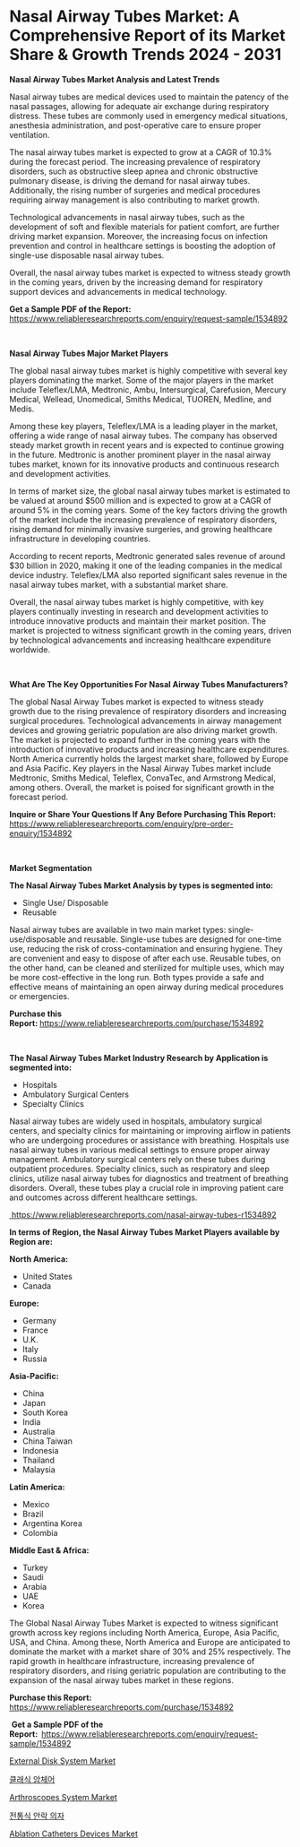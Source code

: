 <p><h1>Nasal Airway Tubes Market: A Comprehensive Report of its Market Share & Growth Trends 2024 - 2031</h1></p><p><strong>Nasal Airway Tubes Market Analysis and Latest Trends</strong></p>
<p><p>Nasal airway tubes are medical devices used to maintain the patency of the nasal passages, allowing for adequate air exchange during respiratory distress. These tubes are commonly used in emergency medical situations, anesthesia administration, and post-operative care to ensure proper ventilation.</p><p>The nasal airway tubes market is expected to grow at a CAGR of 10.3% during the forecast period. The increasing prevalence of respiratory disorders, such as obstructive sleep apnea and chronic obstructive pulmonary disease, is driving the demand for nasal airway tubes. Additionally, the rising number of surgeries and medical procedures requiring airway management is also contributing to market growth.</p><p>Technological advancements in nasal airway tubes, such as the development of soft and flexible materials for patient comfort, are further driving market expansion. Moreover, the increasing focus on infection prevention and control in healthcare settings is boosting the adoption of single-use disposable nasal airway tubes.</p><p>Overall, the nasal airway tubes market is expected to witness steady growth in the coming years, driven by the increasing demand for respiratory support devices and advancements in medical technology.</p></p>
<p><strong>Get a Sample PDF of the Report:&nbsp;</strong> <a href="https://www.reliableresearchreports.com/enquiry/request-sample/1534892">https://www.reliableresearchreports.com/enquiry/request-sample/1534892</a></p>
<p>&nbsp;</p>
<p><strong>Nasal Airway Tubes Major Market Players</strong></p>
<p><p>The global nasal airway tubes market is highly competitive with several key players dominating the market. Some of the major players in the market include Teleflex/LMA, Medtronic, Ambu, Intersurgical, Carefusion, Mercury Medical, Wellead, Unomedical, Smiths Medical, TUOREN, Medline, and Medis.</p><p>Among these key players, Teleflex/LMA is a leading player in the market, offering a wide range of nasal airway tubes. The company has observed steady market growth in recent years and is expected to continue growing in the future. Medtronic is another prominent player in the nasal airway tubes market, known for its innovative products and continuous research and development activities.</p><p>In terms of market size, the global nasal airway tubes market is estimated to be valued at around $500 million and is expected to grow at a CAGR of around 5% in the coming years. Some of the key factors driving the growth of the market include the increasing prevalence of respiratory disorders, rising demand for minimally invasive surgeries, and growing healthcare infrastructure in developing countries.</p><p>According to recent reports, Medtronic generated sales revenue of around $30 billion in 2020, making it one of the leading companies in the medical device industry. Teleflex/LMA also reported significant sales revenue in the nasal airway tubes market, with a substantial market share.</p><p>Overall, the nasal airway tubes market is highly competitive, with key players continually investing in research and development activities to introduce innovative products and maintain their market position. The market is projected to witness significant growth in the coming years, driven by technological advancements and increasing healthcare expenditure worldwide.</p></p>
<p>&nbsp;</p>
<p><strong>What Are The Key Opportunities For Nasal Airway Tubes Manufacturers?</strong></p>
<p><p>The global Nasal Airway Tubes market is expected to witness steady growth due to the rising prevalence of respiratory disorders and increasing surgical procedures. Technological advancements in airway management devices and growing geriatric population are also driving market growth. The market is projected to expand further in the coming years with the introduction of innovative products and increasing healthcare expenditures. North America currently holds the largest market share, followed by Europe and Asia Pacific. Key players in the Nasal Airway Tubes market include Medtronic, Smiths Medical, Teleflex, ConvaTec, and Armstrong Medical, among others. Overall, the market is poised for significant growth in the forecast period.</p></p>
<p><strong>Inquire or Share Your Questions If Any Before Purchasing This Report:</strong> <a href="https://www.reliableresearchreports.com/enquiry/pre-order-enquiry/1534892">https://www.reliableresearchreports.com/enquiry/pre-order-enquiry/1534892</a></p>
<p>&nbsp;</p>
<p><strong>Market Segmentation</strong></p>
<p><strong>The Nasal Airway Tubes Market Analysis by types is segmented into:</strong></p>
<p><ul><li>Single Use/ Disposable</li><li>Reusable</li></ul></p>
<p><p>Nasal airway tubes are available in two main market types: single-use/disposable and reusable. Single-use tubes are designed for one-time use, reducing the risk of cross-contamination and ensuring hygiene. They are convenient and easy to dispose of after each use. Reusable tubes, on the other hand, can be cleaned and sterilized for multiple uses, which may be more cost-effective in the long run. Both types provide a safe and effective means of maintaining an open airway during medical procedures or emergencies.</p></p>
<p><strong>Purchase this Report:&nbsp;</strong><a href="https://www.reliableresearchreports.com/purchase/1534892">https://www.reliableresearchreports.com/purchase/1534892</a></p>
<p>&nbsp;</p>
<p><strong>The Nasal Airway Tubes Market Industry Research by Application is segmented into:</strong></p>
<p><ul><li>Hospitals</li><li>Ambulatory Surgical Centers</li><li>Specialty Clinics</li></ul></p>
<p><p>Nasal airway tubes are widely used in hospitals, ambulatory surgical centers, and specialty clinics for maintaining or improving airflow in patients who are undergoing procedures or assistance with breathing. Hospitals use nasal airway tubes in various medical settings to ensure proper airway management. Ambulatory surgical centers rely on these tubes during outpatient procedures. Specialty clinics, such as respiratory and sleep clinics, utilize nasal airway tubes for diagnostics and treatment of breathing disorders. Overall, these tubes play a crucial role in improving patient care and outcomes across different healthcare settings.</p></p>
<p><a href="https://www.reliableresearchreports.com/nasal-airway-tubes-r1534892">&nbsp;https://www.reliableresearchreports.com/nasal-airway-tubes-r1534892</a></p>
<p><strong>In terms of Region, the Nasal Airway Tubes Market Players available by Region are:</strong></p>
<p>
    <p> <strong> North America: </strong>
        <ul>
            <li>United States</li>
            <li>Canada</li>
        </ul>
        </p> 
    <p> <strong> Europe: </strong>
        <ul>
            <li>Germany</li>
            <li>France</li>
            <li>U.K.</li>
            <li>Italy</li>
            <li>Russia</li>
        </ul>
        </p> 
    <p> <strong> Asia-Pacific: </strong>
        <ul>
            <li>China</li>
            <li>Japan</li>
            <li>South Korea</li>
            <li>India</li>
            <li>Australia</li>
            <li>China Taiwan</li>
            <li>Indonesia</li>
            <li>Thailand</li>
            <li>Malaysia</li>
        </ul>
        </p> 
    <p> <strong> Latin America: </strong>
        <ul>
            <li>Mexico</li>
            <li>Brazil</li>
            <li>Argentina Korea</li>
            <li>Colombia</li>
        </ul>
        </p> 
    <p> <strong> Middle East & Africa: </strong>
        <ul>
            <li>Turkey</li>
            <li>Saudi</li>
            <li>Arabia</li>
            <li>UAE</li>
            <li>Korea</li>
        </ul>
    </p>
    </p>
<p><p>The Global Nasal Airway Tubes Market is expected to witness significant growth across key regions including North America, Europe, Asia Pacific, USA, and China. Among these, North America and Europe are anticipated to dominate the market with a market share of 30% and 25% respectively. The rapid growth in healthcare infrastructure, increasing prevalence of respiratory disorders, and rising geriatric population are contributing to the expansion of the nasal airway tubes market in these regions.</p></p>
<p><strong>Purchase this Report: </strong><a href="https://www.reliableresearchreports.com/purchase/1534892">https://www.reliableresearchreports.com/purchase/1534892</a></p>
<p>&nbsp;<strong>Get a Sample PDF of the Report:&nbsp;&nbsp;</strong><a href="https://www.reliableresearchreports.com/enquiry/request-sample/1534892">https://www.reliableresearchreports.com/enquiry/request-sample/1534892</a></p>
<p><strong></strong></p>
<p><p><a href="https://medium.com/@stewart.churchill9078/global-external-disk-system-market-is-projected-to-grow-at-a-cagr-of-9-forcasted-for-period-from-83d986f21e16">External Disk System Market</a></p><p><a href="https://github.com/mofijurk071/Market-Research-Report-List-2/blob/main/581161676270.md">클래식 암체어</a></p><p><a href="https://github.com/LouieAltenwert/Market-Research-Report-List-1/blob/main/arthroscopes-system-market.md">Arthroscopes System Market</a></p><p><a href="https://github.com/alfitoms13/Market-Research-Report-List-2/blob/main/808833276269.md">전통식 안락 의자</a></p><p><a href="https://github.com/ChiragRP21/Market-Research-Report-List-5/blob/main/ablation-catheters-devices-market.md">Ablation Catheters Devices Market</a></p></p>